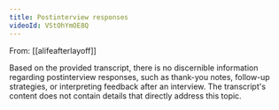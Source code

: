```yaml
---
title: Postinterview responses
videoId: VStOhYmOE8Q
---
```


From: [[alifeafterlayoff]] <br/> 

Based on the provided transcript, there is no discernible information regarding postinterview responses, such as thank-you notes, follow-up strategies, or interpreting feedback after an interview. The transcript's content does not contain details that directly address this topic.